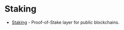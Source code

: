 <!--
order: 0
-->

# Staking

* [Staking](spec/README.md) - Proof-of-Stake layer for public blockchains.
